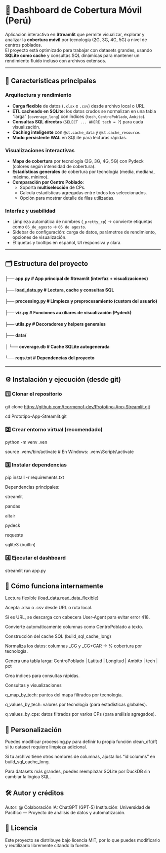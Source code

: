 # 📡 Dashboard de Cobertura Móvil (Perú)

Aplicación interactiva en **Streamlit** que permite visualizar, explorar y analizar la **cobertura móvil** por tecnología (2G, 3G, 4G, 5G) a nivel de centros poblados.  
El proyecto está optimizado para trabajar con datasets grandes, usando **SQLite como cache** y consultas SQL dinámicas para mantener un rendimiento fluido incluso con archivos extensos.

---

## 🚀 Características principales

### Arquitectura y rendimiento
- **Carga flexible** de datos (`.xlsx` o `.csv`) desde archivo local o URL.
- **ETL cacheado en SQLite**: los datos crudos se normalizan en una tabla “larga” (`coverage_long`) con índices (`tech`, `CentroPoblado`, `Ambito`).
- **Consultas SQL directas** (`SELECT ... WHERE tech = ?`) para cada visualización.
- **Caching inteligente** con `@st.cache_data` y `@st.cache_resource`.
- **Modo persistente WAL** en SQLite para lecturas rápidas.

### Visualizaciones interactivas
- **Mapa de cobertura** por tecnología (2G, 3G, 4G, 5G) con Pydeck (colores según intensidad de cobertura).
- **Estadísticas generales** de cobertura por tecnología (media, mediana, máximo, mínimo).
- **Comparación por Centro Poblado**:
  - Soporta **multiselección** de CPs.
  - Calcula estadísticas agregadas entre todos los seleccionados.
  - Opción para mostrar detalle de filas utilizadas.

### Interfaz y usabilidad
- Limpieza automática de nombres (`_pretty_cp`) → convierte etiquetas como `06_de_agosto` → `06 de agosto`.
- Sidebar de configuración: carga de datos, parámetros de rendimiento, opciones de visualización.
- Etiquetas y tooltips en español, UI responsiva y clara.

---

## 🗂️ Estructura del proyecto

#### ├── app.py # App principal de Streamlit (interfaz + visualizaciones)
#### ├── load_data.py # Lectura, cache y consultas SQL
#### ├── processing.py # Limpieza y preprocesamiento (custom del usuario)
#### ├── viz.py # Funciones auxiliares de visualización (Pydeck)
#### ├── utils.py # Decoradores y helpers generales
#### ├── data/
#### │ └── coverage.db # Cache SQLite autogenerada
#### └── reqs.txt # Dependencias del proyecto

---

## ⚙️ Instalación y ejecución (desde git)
### 1️⃣ Clonar el repositorio
git clone https://github.com/tcormenof-dev/Prototipo-App-Streamlit.git

cd Prototipo-App-Streamlit.git
### 2️⃣ Crear entorno virtual (recomendado)
python -m venv .ven

source .venv/bin/activate  # En Windows: .venv\Scripts\activate
### 3️⃣ Instalar dependencias
pip install -r requirements.txt

Dependencias principales:

streamlit

pandas

altair

pydeck

requests

sqlite3 (builtin)

### 4️⃣ Ejecutar el dashboard
streamlit run app.py

## 🧠 Cómo funciona internamente

Lectura flexible (load_data.read_data_flexible)

Acepta .xlsx o .csv desde URL o ruta local.

Si es URL, se descarga con cabecera User-Agent para evitar error 418.

Convierte automáticamente columnas como CentroPoblado a texto.

Construcción del cache SQL (build_sql_cache_long)

Normaliza los datos: columnas _CG y _CG+CAR → % cobertura por tecnología.

Genera una tabla larga:
CentroPoblado | Latitud | Longitud | Ambito | tech | pct

Crea índices para consultas rápidas.

Consultas y visualizaciones

q_map_by_tech: puntos del mapa filtrados por tecnología.

q_values_by_tech: valores por tecnología (para estadísticas globales).

q_values_by_cps: datos filtrados por varios CPs (para análisis agregados).

## 🧩 Personalización

Puedes modificar processing.py para definir tu propia función clean_df(df) si tu dataset requiere limpieza adicional.

Si tu archivo tiene otros nombres de columnas, ajusta los “id columns” en build_sql_cache_long.

Para datasets más grandes, puedes reemplazar SQLite por DuckDB sin cambiar la lógica SQL.

## 🛠️ Autor y créditos

Autor: @<tcormenof-dev>
Colaboración IA: ChatGPT (GPT-5)
Institución: Universidad de Pacífico — Proyecto de análisis de datos y automatización.

## 📜 Licencia

Este proyecto se distribuye bajo licencia MIT, por lo que puedes modificarlo y reutilizarlo libremente citando la fuente.
